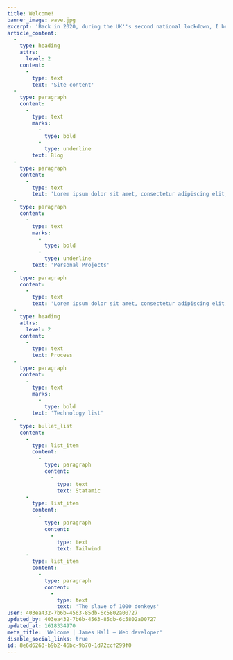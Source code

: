 ```yaml
---
title: Welcome!
banner_image: wave.jpg
excerpt: 'Back in 2020, during the UK''s second national lockdown, I began making plans to build myself a website. I wanted to build a digital space that could serve multiple purposes – a personal blog, a portfolio, and a space to share creative projects. Five months later, voilà!'
article_content:
  -
    type: heading
    attrs:
      level: 2
    content:
      -
        type: text
        text: 'Site content'
  -
    type: paragraph
    content:
      -
        type: text
        marks:
          -
            type: bold
          -
            type: underline
        text: Blog
  -
    type: paragraph
    content:
      -
        type: text
        text: 'Lorem ipsum dolor sit amet, consectetur adipiscing elit, sed do eiusmod tempor incididunt ut labore et dolore magna aliqua. Ut enim ad minim veniam, quis nostrud exercitation ullamco laboris nisi ut aliquip ex ea commodo consequat.'
  -
    type: paragraph
    content:
      -
        type: text
        marks:
          -
            type: bold
          -
            type: underline
        text: 'Personal Projects'
  -
    type: paragraph
    content:
      -
        type: text
        text: 'Lorem ipsum dolor sit amet, consectetur adipiscing elit, sed do eiusmod tempor incididunt ut labore et dolore magna aliqua. Ut enim ad minim veniam, quis nostrud exercitation ullamco laboris nisi ut aliquip ex ea commodo consequat.'
  -
    type: heading
    attrs:
      level: 2
    content:
      -
        type: text
        text: Process
  -
    type: paragraph
    content:
      -
        type: text
        marks:
          -
            type: bold
        text: 'Technology list'
  -
    type: bullet_list
    content:
      -
        type: list_item
        content:
          -
            type: paragraph
            content:
              -
                type: text
                text: Statamic
      -
        type: list_item
        content:
          -
            type: paragraph
            content:
              -
                type: text
                text: Tailwind
      -
        type: list_item
        content:
          -
            type: paragraph
            content:
              -
                type: text
                text: 'The slave of 1000 donkeys'
user: 403ea432-7b6b-4563-85db-6c5802a00727
updated_by: 403ea432-7b6b-4563-85db-6c5802a00727
updated_at: 1618334970
meta_title: 'Welcome | James Hall – Web developer'
disable_social_links: true
id: 8e6d6263-b9b2-46bc-9b70-1d72ccf299f0
---
```

